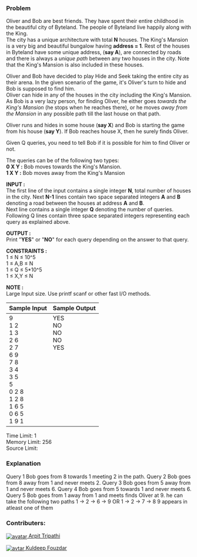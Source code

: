 ### Problem

<p>Oliver and Bob are best friends. They have spent their entire childhood in the beautiful city of Byteland. The people of Byteland live happily along with the King.<br>
The city has a unique architecture with total <strong>N</strong> houses. The King's Mansion is a very big and beautiful bungalow having <strong>address = 1</strong>. Rest of the houses in Byteland have some unique address, (<strong>say A</strong>), are connected by roads and  there is always a <em>unique path</em> between any two houses in the city. Note that the King's Mansion is also included in these houses.</p>
<p>Oliver and Bob have decided to play Hide and Seek taking the entire city as their arena. In the given scenario of the game, it's Oliver's turn to hide and Bob is supposed to find him.<br>
Oliver can hide in any of the houses in the city including the King's Mansion. As Bob is a very lazy person, for finding Oliver, he either goes <em>towards the King's Mansion</em> (he stops when he reaches there), or he moves <em>away from the Mansion</em> in any possible path till the last house on that path.</p>
<p>Oliver runs and hides in some house (<strong>say X</strong>) and Bob is starting the game from his house (<strong>say Y</strong>). If Bob reaches house X, then he surely finds Oliver.</p>
<p>Given Q queries, you need to tell Bob if it is possible for him to find Oliver or not.</p>
<p>The queries can be of the following two types:<br>
<strong>0 X Y :</strong> Bob moves towards the King's Mansion.<br>
<strong>1 X Y :</strong> Bob moves away from the King's Mansion</p>
<p><strong>INPUT :</strong><br>
The first line of the input contains a single integer <strong>N</strong>, total number of houses in the city. Next <strong>N-1</strong> lines contain two space separated integers <strong>A</strong> and <strong>B</strong> denoting a road between the houses at address <strong>A</strong> and <strong>B</strong>.<br>
Next line contains a single integer <strong>Q</strong> denoting the number of queries.<br>
Following Q lines contain three space separated integers representing each query as explained above.</p>
<p><strong>OUTPUT :</strong><br>
Print "<strong>YES</strong>" or "<strong>NO</strong>" for each query depending on the answer to that query.</p>
<p><strong>CONSTRAINTS :</strong><br>
1 ≤ N ≤ 10^5<br>
1 ≤ A,B ≤ N<br>
1 ≤ Q ≤ 5*10^5<br>
1 ≤ X,Y ≤ N</p>
<p><strong>NOTE :</strong><br>
Large Input size. Use printf scanf or other fast I/O methods.</p>
<table>
    <thead>
        <th>Sample Input</th>
        <th>Sample Output</th>
    </thead>
    <tbody valign="top">
        <td>9<br>1 2<br>1 3<br>2 6<br>2 7<br>6 9<br>7 8<br>3 4<br>3 5<br>5<br>0 2 8<br>1 2 8<br>1 6 5<br>0 6 5<br>1 9 1</td>
        <td>YES<br>NO<br>NO<br>NO<br>YES</td>
    </tbody>
</table>
<p>Time Limit: 1<br>
Memory Limit: 256<br>
Source Limit:</p>

### Explanation

<p>Query 1 Bob goes from 8 towards 1 meeting 2 in the path. Query 2 Bob goes from 8 away from 1 and never meets 2. Query 3 Bob goes from 5 away from 1 and never meets 6. Query 4 Bob goes from 5 towards 1 and never meets 6. Query 5 Bob goes from 1 away from 1 and meets finds Oliver at 9. he can take the following two paths 1 -&gt; 2 -&gt; 6 -&gt; 9 OR 1 -&gt; 2 -&gt; 7 -&gt; 8 9 appears in atleast one of them</p>

### Contributers: 
<p><a href="https://www.hackerearth.com/@arpittripathi"><img align="center" src="https://he-s3.s3.amazonaws.com/media/avatars/arpittripathi/resized/30/d8000231625570_10153161919423991_7128008897327037834_n.jpg" alt="avatar"> Arpit Tripathi</a></p>
<p><a href="https://www.hackerearth.com/@kuldeepfouzdar"><img align="center" src="https://he-s3.s3.amazonaws.com/media/avatars/kuldeepfouzdar/resized/30/c1495f1gravatar.png" alt="avtar"> Kuldeep Fouzdar</a></p>
